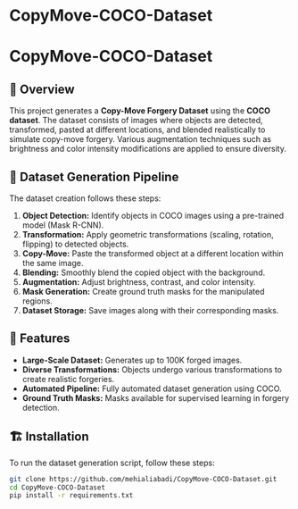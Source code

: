# CopyMove-COCO-Dataset


# CopyMove-COCO-Dataset

## 📌 Overview
This project generates a **Copy-Move Forgery Dataset** using the **COCO dataset**. The dataset consists of images where objects are detected, transformed, pasted at different locations, and blended realistically to simulate copy-move forgery. Various augmentation techniques such as brightness and color intensity modifications are applied to ensure diversity.

## 📂 Dataset Generation Pipeline
The dataset creation follows these steps:
1. **Object Detection:** Identify objects in COCO images using a pre-trained model (Mask R-CNN).
2. **Transformation:** Apply geometric transformations (scaling, rotation, flipping) to detected objects.
3. **Copy-Move:** Paste the transformed object at a different location within the same image.
4. **Blending:** Smoothly blend the copied object with the background.
5. **Augmentation:** Adjust brightness, contrast, and color intensity.
6. **Mask Generation:** Create ground truth masks for the manipulated regions.
7. **Dataset Storage:** Save images along with their corresponding masks.

## 📌 Features
- **Large-Scale Dataset:** Generates up to 100K forged images.
- **Diverse Transformations:** Objects undergo various transformations to create realistic forgeries.
- **Automated Pipeline:** Fully automated dataset generation using COCO.
- **Ground Truth Masks:** Masks available for supervised learning in forgery detection.

## 🏗 Installation
To run the dataset generation script, follow these steps:

```bash
git clone https://github.com/mehialiabadi/CopyMove-COCO-Dataset.git
cd CopyMove-COCO-Dataset
pip install -r requirements.txt
